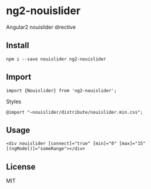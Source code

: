 # ng2-nouislider

Angular2 nouislider directive

## Install

    npm i --save nouislider ng2-nouislider

## Import

    import {Nouislider} from 'ng2-nouislider';

Styles

    @import "~nouislider/distribute/nouislider.min.css";

## Usage

    <div nouislider [connect]="true" [min]="0" [max]="15" [(ngModel)]="someRange"></div>
    
## License

MIT
